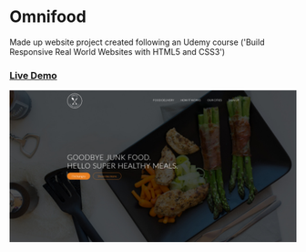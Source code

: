 # Omnifood
Made up website project created following an Udemy course ('Build Responsive Real World Websites with HTML5 and CSS3')

### [Live Demo](https://mat2ja.github.io/omnifood/)

<img src='resources/img/screenshot.jpg'>



